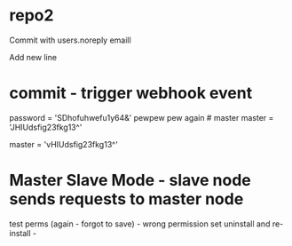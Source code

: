 # repo2

Commit with users.noreply emaill

Add new line
# commit - trigger webhook event

password = 'SDhofuhwefu1y64&'
pewpew pew again    # master
master = 'JHIUdsfig23fkg13^'

master = 'vHIUdsfig23fkg13^'

# Master Slave Mode - slave node sends requests to master node

test perms (again - forgot to save) - wrong permission set
uninstall and re-install -




